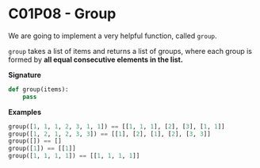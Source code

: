 # C01P08 - Group

We are going to implement a very helpful function, called `group`.

`group` takes a list of items and returns a list of groups, where each group is formed by **all equal consecutive elements in the list.**

**Signature**

```python
def group(items):
    pass
```

**Examples**

```python
group([1, 1, 1, 2, 3, 1, 1]) == [[1, 1, 1], [2], [3], [1, 1]]
group([1, 2, 1, 2, 3, 3]) == [[1], [2], [1], [2], [3, 3]]
group([]) == []
group([1]) == [[1]]
group([1, 1, 1, 1]) == [[1, 1, 1, 1]]
```